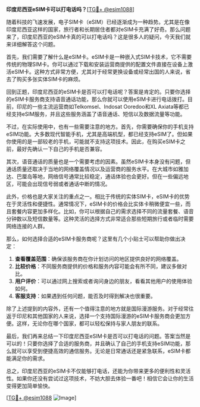 **印度尼西亚eSIM卡可以打电话吗？**[[TG💪+ @esim1088](https://t.me/s/esim1088)]

随着科技的飞速发展，电子SIM卡（eSIM）已经逐渐成为一种趋势。尤其是在像印度尼西亚这样的国家，旅行者和长期居住者都对eSIM卡充满了好奇。那么问题来了，印度尼西亚的eSIM卡真的可以打电话吗？这是很多人的疑问，今天我们就来详细解答这个问题。

首先，我们需要了解什么是eSIM卡。eSIM卡是一种嵌入式SIM卡技术，它不需要传统的物理SIM卡。你可以通过下载和安装运营商提供的配置文件直接在设备上激活eSIM卡。这种方式非常方便，尤其对于经常更换设备或经常出国的人来说，省去了购买多张实体SIM卡的麻烦。

回到正题，印度尼西亚的eSIM卡是否可以打电话呢？答案是肯定的。只要你选择的eSIM卡服务商支持语音通话功能，那么你就可以使用eSIM卡进行电话拨打。目前，印尼的一些主流运营商如Telkomsel、Indosat Ooredoo和XL Axiata等都已经支持eSIM服务，并且这些服务涵盖了语音通话、短信以及数据流量等功能。

不过，在实际使用中，也有一些需要注意的地方。首先，你需要确保你的手机支持eSIM功能。大多数现代智能手机，尤其是高端机型，都已经支持eSIM了。但如果你使用的是一部较老的手机，可能就不支持这项技术。因此，在购买eSIM卡之前，最好先确认一下自己的手机是否兼容。

其次，语音通话的质量也是一个需要考虑的因素。虽然eSIM卡本身没有问题，但通话质量还取决于当地的网络覆盖情况以及运营商的服务水平。在大城市如雅加达、巴厘岛等地，网络信号通常比较稳定，通话体验也会更好。但在一些偏远地区，可能会出现信号弱或者通话中断的情况。

此外，价格也是大家关注的重点之一。相比于传统的实体SIM卡，eSIM卡的优势在于灵活性和便捷性。通常情况下，eSIM卡的价格会比实体卡稍微便宜一些，而且套餐内容更加多样化。比如，你可以根据自己的需求选择不同的流量套餐、语音分钟数以及短信数量等。这种灵活的选择方式非常适合那些短期旅行或者临时需要网络连接的人群。

那么，如何选择合适的eSIM卡服务商呢？这里有几个小贴士可以帮助你做出决定：

1. **查看覆盖范围**：确保该服务商在你计划访问的地区提供良好的网络覆盖。
2. **比较价格**：不同服务商提供的价格和服务内容可能会有所不同，建议多做对比。
3. **用户评价**：可以通过网上搜索或者询问身边的朋友，看看其他用户的使用体验如何。
4. **客服支持**：如果遇到任何问题，能否及时得到解决也很重要。

除了上述提到的内容外，还有一个值得注意的地方就是国际漫游服务。对于经常往返于印尼和其他国家的人来说，选择一个支持国际漫游的eSIM卡服务商会更加方便。这样，无论你在哪个国家，都可以轻松保持与家人朋友的联系。

最后，我们再来总结一下印度尼西亚eSIM卡是否可以打电话的问题。答案当然是可以的！只要你选择了合适的服务商，并且确认了自己的手机支持eSIM功能，那么就可以享受到便捷高效的通信服务。无论是日常通话还是紧急联系，eSIM卡都能满足你的需求。

总之，印度尼西亚的eSIM卡不仅能够打电话，还能为你带来更多的便利性和灵活性。如果你还没有尝试过这项技术，不妨大胆去体验一番吧！相信它会让你的生活变得更加简单愉快。

[[TG💪+ @esim1088](https://t.me/s/esim1088) ![Image](https://i.postimg.cc/4NQfJmqS/Snipaste-2025-05-13-00-14-12.png)]